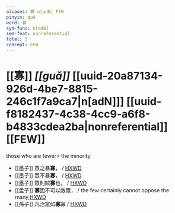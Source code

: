 ```yaml
---
aliases: 寡 n[adN] FEW
pinyin: guǎ
word: 寡
syn-func: n[adN]
sem-feat: nonreferential
total: 5
concept: FEW 
---
```

# [[寡]] *[[guǎ]]*  [[uuid-20a87134-926d-4be7-8815-246c1f7a9ca7|n[adN]]] [[uuid-f8182437-4c38-4cc9-a6f8-b4833cdea2ba|nonreferential]] [[FEW]]
those who are fewer> the minority
 - [[墨子]] 眾之暴**寡**，
                     / [HXWD](https://hxwd.org/textview.html?location=CH1a0938_CHANT_007-11a.9)
 - [[墨子]] 眾不暴**寡**，
                     / [HXWD](https://hxwd.org/textview.html?location=CH1a0938_CHANT_007-16a.16)
 - [[墨子]] 眾則賊**寡**也，
                     / [HXWD](https://hxwd.org/textview.html?location=CH1a0938_CHANT_007-24a.42)
 - [[孟子]] **寡**固不可以敵眾， / the few certainly cannot oppose the many,[HXWD](https://hxwd.org/textview.html?location=KR1h0001_tls_001-61a.4)
 - [[孫子]] 凡治眾如**寡**寡 / [HXWD](https://hxwd.org/textview.html?location=KR3b0003_tls_005-1a.4)